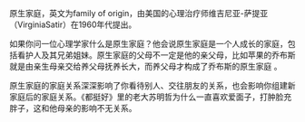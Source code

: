 
原生家庭，英文为family of origin，由美国的心理治疗师维吉尼亚-萨提亚（VirginiaSatir）在1960年代提出。

如果你问一位心理学家什么是原生家庭？他会说原生家庭是一个人成长的家庭，包括看护人及其兄弟姐妹。原生家庭的父母不一定是他的亲父母，比如苹果的乔布斯就是由亲生母亲交给养父母抚养长大，而养父母才构成了乔布斯的原生家庭 。

原生家庭的家庭关系深深影响了你看待别人、交往朋友的关系，也会影响你组建新家庭后的家庭关系。《都挺好》里的老大苏明哲为什么一直喜欢爱面子，打肿脸充胖子，这和他母亲的影响不无关系。














<!--stackedit_data:
eyJoaXN0b3J5IjpbLTE1MDc3NzAzMDcsMTM5MTM2NDQwMiwyOD
Y4OTE0MjMsMTI2NjMxNDI5MywyMDM1OTEzODM2LC0xMTUzNjE5
MDE1LDIwMzQxMTcwOTIsOTY5MjY1ODA2XX0=
-->